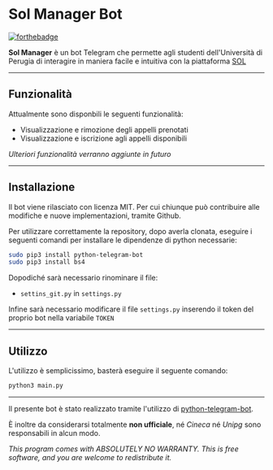 # Sol Manager Bot

[![forthebadge](http://forthebadge.com/images/badges/made-with-python.svg)](https://www.python.org/)

**Sol Manager** è un bot Telegram che permette agli studenti dell'Università di Perugia di interagire in maniera facile e intuitiva con la piattaforma [SOL](https://unipg.esse3.cineca.it/Home.do)

***

## Funzionalità

Attualmente sono disponbili le seguenti funzionalità:
* Visualizzazione e rimozione degli appelli prenotati
* Visualizzazione e iscrizione agli appelli disponibili

*Ulteriori funzionalità verranno aggiunte in futuro*

---
## Installazione

Il bot viene rilasciato con licenza MIT. Per cui chiunque può contribuire alle modifiche e nuove implementazioni, tramite Github.

Per utilizzare correttamente la repository, dopo averla clonata, eseguire i seguenti comandi per installare le dipendenze di python necessarie:
```bash
sudo pip3 install python-telegram-bot
sudo pip3 install bs4
```

Dopodiché sarà necessario rinominare il file:
* ``settins_git.py`` in ``settings.py``

Infine sarà necessario modificare il file ``settings.py`` inserendo il token del proprio bot nella variabile ``TOKEN``

---

## Utilizzo

L'utilizzo è semplicissimo, basterà eseguire il seguente comando:
```bash
python3 main.py
```

---
Il presente bot è stato realizzato tramite l'utilizzo di [python-telegram-bot](https://github.com/python-telegram-bot/python-telegram-bot).

È inoltre da considerarsi totalmente **non ufficiale**, né *Cineca* né *Unipg* sono responsabili in alcun modo.

*This program comes with ABSOLUTELY NO WARRANTY.
This is free software, and you are welcome to redistribute it.*
